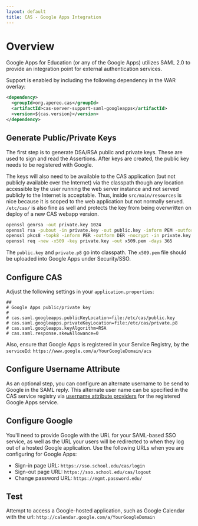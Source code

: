 ```yaml
---
layout: default
title: CAS - Google Apps Integration
---
```


# Overview
Google Apps for Education (or any of the Google Apps) utilizes SAML 2.0 to provide an integration point for external authentication services. 

Support is enabled by including the following dependency in the WAR overlay:

```xml
<dependency>
  <groupId>org.apereo.cas</groupId>
  <artifactId>cas-server-support-saml-googleapps</artifactId>
  <version>${cas.version}</version>
</dependency>
```

## Generate Public/Private Keys
The first step is to generate DSA/RSA public and private keys. These are used to sign and read the Assertions. 
After keys are created, the public key needs to be registered with Google.

The keys will also need to be available to the CAS application (but not publicly available over the Internet)
via the classpath though any location accessible by the user running the web server 
instance and not served publicly to the Internet is acceptable.  Thus, inside `src/main/resources` is 
nice because it is scoped to the web application but not normally served. `/etc/cas/` 
is also fine as well and protects the key from being overwritten on deploy of a new CAS webapp version.

```bash
openssl genrsa -out private.key 1024
openssl rsa -pubout -in private.key -out public.key -inform PEM -outform DER
openssl pkcs8 -topk8 -inform PER -outform DER -nocrypt -in private.key -out private.p8
openssl req -new -x509 -key private.key -out x509.pem -days 365
```

The `public.key` and `private.p8` go into classpath. The `x509.pem` file should be 
uploaded into Google Apps under Security/SSO.

## Configure CAS
Adjust the following settings in your `application.properties`:

```properties
##
# Google Apps public/private key
#
# cas.saml.googleapps.publicKeyLocation=file:/etc/cas/public.key
# cas.saml.googleapps.privateKeyLocation=file:/etc/cas/private.p8
# cas.saml.googleapps.keyAlgorithm=RSA
# cas.saml.response.skewAllowance=0
```

Also, ensure that Google Apps is registered in your Service Registry, 
by the `serviceId`: `https://www.google.com/a/YourGoogleDomain/acs`

## Configure Username Attribute 
As an optional step, you can configure an alternate username to be send to Google in the SAML reply. This alternate user name
can be specified in the CAS service registry via [username attribute providers](../installation/Service-Management.html)
for the registered Google Apps service.

## Configure Google
You'll need to provide Google with the URL for your SAML-based SSO service, as well as the URL your users will 
be redirected to when they log out of a hosted Google application.
Use the following URLs when you are configuring for Google Apps:

* Sign-in page URL: `https://sso.school.edu/cas/login`
* Sign-out page URL: `https://sso.school.edu/cas/logout`
* Change password URL: `https://mgmt.password.edu/`

## Test
Attempt to access a Google-hosted application, such as Google Calendar 
with the url: `http://calendar.google.com/a/YourGoogleDomain`
